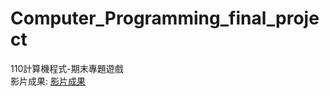 # Computer_Programming_final_project
110計算機程式-期末專題遊戲  
影片成果: [影片成果](https://www.youtube.com/watch?v=ofKZhcpoRfk)
